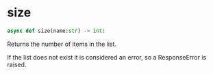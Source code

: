 # size

```py
async def size(name:str) -> int:
```

Returns the number of items in the list.

If the list does not exist it is considered an error, so a ResponseError is raised.

